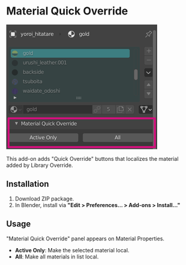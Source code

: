 Material Quick Override
====

![screenshot](./screenshot.png)

This add-on adds "Quick Override" buttons that localizes the material added by Library Override.


Installation
----

1. Download ZIP package.
2. In Blender, install via **"Edit > Preferences... > Add-ons > Install..."**


Usage
----

"Material Quick Override" panel appears on Material Properties.

- **Active Only**: Make the selected material local.
- **All**: Make all materials in list local.

